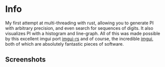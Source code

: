 # Info
My first attempt at multi-threading with rust, allowing you to generate PI with arbitrary precision, and even search for sequences of digits. It also visualizes PI
with a histogram and line-graph. All of this was made possible by this excellent imgui port [imgui-rs](https://github.com/imgui-rs/imgui-rs) and of course, the 
incredible [imgui](https://github.com/ocornut/imgui), both of which are absolutely fantastic pieces of software.

## Screenshots
